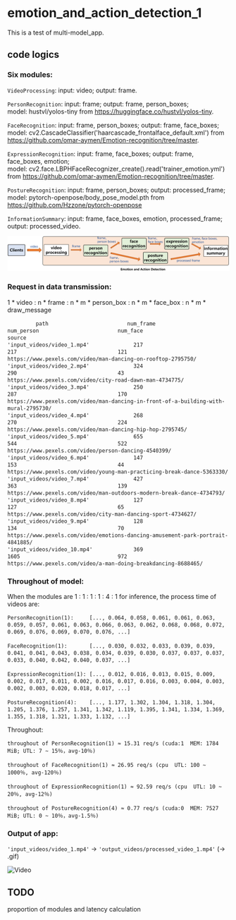 # emotion_and_action_detection_1
This is a test of multi-model_app.

## code logics

### Six modules: 

`VideoProcessing`: input: video;  output: frame.

`PersonRecognition`: input: frame;  output: frame, person_boxes;  
model: hustvl/yolos-tiny from https://huggingface.co/hustvl/yolos-tiny.

`FaceRecognition`: input: frame, person_boxes;  output: frame, face_boxes;  
model: cv2.CascadeClassifier('haarcascade_frontalface_default.xml') from https://github.com/omar-aymen/Emotion-recognition/tree/master.

`ExpressionRecognition`: input: frame, face_boxes;  output: frame, face_boxes, emotion;  
model: cv2.face.LBPHFaceRecognizer_create().read('trainer_emotion.yml') from https://github.com/omar-aymen/Emotion-recognition/tree/master.

`PostureRecognition`: input: frame, person_boxes; output: processed_frame;  
model: pytorch-openpose/body_pose_model.pth from https://github.com/Hzzone/pytorch-openpose

`InformationSummary`: input: frame, face_boxes, emotion, processed_frame; output: processed_video.

![Image](https://github.com/lifang535/emotion_and_action_detection_1/blob/main/app.png)

### Request in data transmission: 

1 * video : n * frame : n * m * person_box : n * m * face_box : n * m * draw_message

```
         path                         num_frame                         num_person                         num_face                         source
'input_videos/video_1.mp4'              217                               217                                121                         https://www.pexels.com/video/man-dancing-on-rooftop-2795750/
'input_videos/video_2.mp4'              324                               290                                43                          https://www.pexels.com/video/city-road-dawn-man-4734775/
'input_videos/video_3.mp4'              250                               287                                170                         https://www.pexels.com/video/man-dancing-in-front-of-a-building-with-mural-2795730/
'input_videos/video_4.mp4'              268                               270                                224                         https://www.pexels.com/video/man-dancing-hip-hop-2795745/
'input_videos/video_5.mp4'              655                               544                                522                         https://www.pexels.com/video/person-dancing-4540399/
'input_videos/video_6.mp4'              147                               153                                44                          https://www.pexels.com/video/young-man-practicing-break-dance-5363330/
'input_videos/video_7.mp4'              427                               363                                139                         https://www.pexels.com/video/man-outdoors-modern-break-dance-4734793/
'input_videos/video_8.mp4'              127                               127                                65                          https://www.pexels.com/video/city-man-dancing-sport-4734627/
'input_videos/video_9.mp4'              128                               134                                70                          https://www.pexels.com/video/emotions-dancing-amusement-park-portrait-4841885/
'input_videos/video_10.mp4'             369                               1605                               972                         https://www.pexels.com/video/a-man-doing-breakdancing-8688465/
```

### Throughout of model:

When the modules are 1 : 1 : 1 : 1 : 4 : 1 for inference, the process time of videos are:
```
PersonRecognition(1):     [..., 0.064, 0.058, 0.061, 0.061, 0.063, 0.059, 0.057, 0.061, 0.063, 0.066, 0.063, 0.062, 0.068, 0.068, 0.072, 0.069, 0.076, 0.069, 0.070, 0.076, ...]

FaceRecognition(1):       [..., 0.030, 0.032, 0.033, 0.039, 0.039, 0.041, 0.041, 0.043, 0.038, 0.034, 0.039, 0.030, 0.037, 0.037, 0.037, 0.033, 0.040, 0.042, 0.040, 0.037, ...]

ExpressionRecognition(1): [..., 0.012, 0.016, 0.013, 0.015, 0.009, 0.002, 0.017, 0.011, 0.002, 0.016, 0.017, 0.016, 0.003, 0.004, 0.003, 0.002, 0.003, 0.020, 0.018, 0.017, ...]

PostureRecognition(4):    [..., 1.177, 1.302, 1.304, 1.318, 1.304, 1.205, 1.376, 1.257, 1.341, 1.342, 1.119, 1.395, 1.341, 1.334, 1.369, 1.355, 1.318, 1.321, 1.333, 1.132, ...]
```

Throughout:
```
throughout of PersonRecognition(1) ≈ 15.31 req/s (cuda:1  MEM: 1784 MiB; UTL: 7 ~ 15％，avg-10％)

throughout of FaceRecognition(1) ≈ 26.95 req/s (cpu  UTL: 100 ~ 1000％, avg-120％)

throughout of ExpressionRecognition(1) ≈ 92.59 req/s (cpu  UTL: 10 ~ 20％, avg-12％)

throughout of PostureRecognition(4) ≈ 0.77 req/s (cuda:0  MEM: 7527 MiB; UTL: 0 ~ 10％，avg-1.5％)
```

### Output of app:

`'input_videos/video_1.mp4'` -> `'output_videos/processed_video_1.mp4'` (-> .gif)

![Video]()

## TODO

proportion of modules and latency calculation
